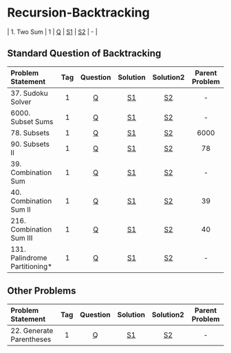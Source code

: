 # Recursion-Backtracking

| 1. Two Sum        |  1  | [Q]() | [S1]() | [S2]() |       -        |

## Standard Question of Backtracking
| Problem Statement             | Tag |                                     Question                                     |                                                      Solution                                                      |                                                      Solution2                                                       | Parent Problem |
|:------------------------------|:---:|:--------------------------------------------------------------------------------:|:------------------------------------------------------------------------------------------------------------------:|:--------------------------------------------------------------------------------------------------------------------:|:--------------:|
| 37. Sudoku Solver             |  1  | [Q](https://leetcode.com/problems/sudoku-solver/description/) | [S1]() | [S2]() |       -        |
| 6000. Subset Sums             |  1  | [Q](https://www.geeksforgeeks.org/problems/subset-sums2234/1) | [S1]() | [S2]() |       -        |
| 78. Subsets                   |  1  | [Q](https://leetcode.com/problems/subsets/description/) | [S1]() | [S2]() |      6000      |
| 90. Subsets II                |  1  | [Q](https://leetcode.com/problems/subsets-ii/) | [S1]() | [S2]() |       78       |
| 39. Combination Sum           |  1  | [Q](https://leetcode.com/problems/combination-sum/) | [S1]() | [S2]() |       -        |
| 40. Combination Sum II        |  1  | [Q](https://leetcode.com/problems/combination-sum-ii/description/) | [S1]() | [S2]() |       39       |
| 216. Combination Sum III      |  1  | [Q](https://leetcode.com/problems/combination-sum-iii/description/) | [S1]() | [S2]() |       40       |
| 131. Palindrome Partitioning* |  1  | [Q](https://leetcode.com/problems/palindrome-partitioning/description/) | [S1]() | [S2]() |       -        |


## Other Problems
| Problem Statement                  | Tag |                                    Question                                    |                                                   Solution                                                    |                                                     Solution2                                                     | Parent Problem |
|:-----------------------------------|:---:|:------------------------------------------------------------------------------:|:-------------------------------------------------------------------------------------------------------------:|:-----------------------------------------------------------------------------------------------------------------:|:--------------:|
| 22. Generate Parentheses       |  1  | [Q](https://leetcode.com/problems/generate-parentheses/description/) | [S1]() | [S2]() |       -        |